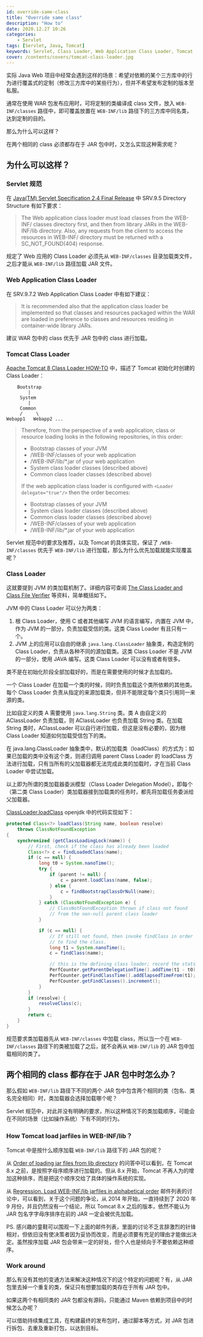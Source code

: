 ```yaml
---
id: override-same-class
title: "Override same class"
description: "How to"
date: 2020.12.27 10:26
categories:
    - Servlet
tags: [Servlet, Java, Tomcat]
keywords: Servlet, Class Loader, Web Application Class Loader, Tomcat
cover: /contents/covers/tomcat-class-loader.jpg
---
```


实际 Java Web 项目中经常会遇到这样的场景：希望对依赖的某个三方库中的行为进行覆盖式的定制（修改三方库中的某些行为），但并不希望发布定制的版本至私服。

通常在使用 WAR 包发布应用时，可将定制的类编译成 class 文件，放入 `WEB-INF/classes` 路径中，即可覆盖放置在 `WEB-INF/lib` 路径下的三方库中同名类，达到定制的目的。

那么为什么可以这样？

在两个相同的 class 必须都存在于 JAR 包中时，又怎么实现这种需求呢？

## 为什么可以这样？

### Servlet 规范

在 [Java(TM) Servlet Specification 2.4 Final Release][servlet-2.4] 中 SRV.9.5 Directory Structure 有如下要求：

> The Web application class loader must load classes from the WEB-INF/ classes
directory first, and then from library JARs in the WEB-INF/lib directory. Also, any
requests from the client to access the resources in WEB-INF/ directory must be
returned with a SC_NOT_FOUND(404) response.

规定了 Web 应用的 Class Loader 必须先从 `WEB-INF/classes` 目录加载类文件，之后才能从 `WEB-INF/lib` 路径加载 JAR 文件。

### Web Application Class Loader

在 SRV.9.7.2 Web Application Class Loader 中有如下建议：

> It is recommended also that the application class loader be implemented so
that classes and resources packaged within the WAR are loaded in preference to
classes and resources residing in container-wide library JARs.

建议 WAR 包中的 class 优先于 JAR 包中的 class 进行加载。

### Tomcat Class Loader

[Apache Tomcat 8 Class Loader HOW-TO][class-loader-how-to] 中，描述了 Tomcat 初始化时创建的 Class Loader：

```text
    Bootstrap
        |
     System
        |
     Common
     /     \
Webapp1   Webapp2 ...
```

> Therefore, from the perspective of a web application, class or resource loading looks in the following repositories, in this order:
>
> * Bootstrap classes of your JVM
> * /WEB-INF/classes of your web application
> * /WEB-INF/lib/*.jar of your web application
> * System class loader classes (described above)
> * Common class loader classes (described above)
>
> If the web application class loader is configured with `<Loader delegate="true"/>` then the order becomes:
>
> * Bootstrap classes of your JVM
> * System class loader classes (described above)
> * Common class loader classes (described above)
> * /WEB-INF/classes of your web application
> * /WEB-INF/lib/*.jar of your web application

Servlet 规范中的要求及推荐，以及 Tomcat 的具体实现，保证了 `/WEB-INF/classes` 优先于 `WEB-INF/lib` 进行加载，那么为什么优先加载就能实现覆盖呢？

### Class Loader

这就要提到 JVM 的类加载机制了。详细内容可查阅 [The Class Loader and Class File Verifier](class-loader) 等资料，简单概括如下。

JVM 中的 Class Loader 可以分为两类：

1. 根 Class Loader，使用 C 或者其他编写 JVM 的语言编写，内置在 JVM 中，作为 JVM 的一部分，负责加载受信的类。这类 Class Loader 有且只有一个。
1. JVM 上的应用可以自由的继承 `java.lang.ClassLoader` 抽象类，构造定制的 Class Loader，负责从各种不同的源加载类。这类 Class Loader 不是 JVM 的一部分，使用 JAVA 编写。这类 Class Loader 可以没有或者有很多。

类不是在初始化阶段全部加载好的，而是在需要使用的时候才去加载的。

一个 Class Loader 在加载一个类的时候，同时负责加载这个类所依赖的其他类。每个 Class Loader 负责从指定的来源加载类，但并不能限定每个类只引用同一来源的类。

比如自定义的类 A 需要使用 `java.lang.String` 类。类 A 由自定义的 AClassLoader 负责加载，则 AClassLoader 也负责加载 String 类。在加载 String 类时，AClassLoader 可以自行进行加载，但这是没有必要的，因为根 Class Loader 知道如何加载受信包下的类。

在 java.lang.ClassLoader 抽象类中，默认的加载类（loadClass）的方式为：如果已加载的类中没有这个类，则递归调用 parent Class Loader 的 loadClass 方法进行加载，只有当所有的父加载器都无法完成此类的加载时，才在当前 Class Loader 中尝试加载。

以上即为所谓的类加载器委派模型（Class Loader Delegation Model），即每个（第二类 Class Loader）类加载器接到加载类的任务时，都先将加载任务委派给父加载器。

[ClassLoader.loadClass][load-class] openjdk 中的代码实现如下：
```JAVA
protected Class<?> loadClass(String name, boolean resolve)
    throws ClassNotFoundException
{
    synchronized (getClassLoadingLock(name)) {
        // First, check if the class has already been loaded
        Class<?> c = findLoadedClass(name);
        if (c == null) {
            long t0 = System.nanoTime();
            try {
                if (parent != null) {
                    c = parent.loadClass(name, false);
                } else {
                    c = findBootstrapClassOrNull(name);
                }
            } catch (ClassNotFoundException e) {
                // ClassNotFoundException thrown if class not found
                // from the non-null parent class loader
            }

            if (c == null) {
                // If still not found, then invoke findClass in order
                // to find the class.
                long t1 = System.nanoTime();
                c = findClass(name);

                // this is the defining class loader; record the stats
                PerfCounter.getParentDelegationTime().addTime(t1 - t0);
                PerfCounter.getFindClassTime().addElapsedTimeFrom(t1);
                PerfCounter.getFindClasses().increment();
            }
        }
        if (resolve) {
            resolveClass(c);
        }
        return c;
    }
}
```

规范要求类加载器先从 `WEB-INF/classes` 中加载 class，所以当一个在 `WEB-INF/classes` 路径下的类被加载了之后，就不会再从 `WEB-INF/lib` 的 JAR 包中加载相同的类了。

## 两个相同的 class 都存在于 JAR 包中时怎么办？

那么假如 `WEB-INF/lib` 路径下不同的两个 JAR 包中包含两个相同的类（包名、类名完全相同）时，类加载器会选择加载哪个呢？

Servlet 规范中，对此并没有明确的要求，所以这种情况下的类加载顺序，可能会在不同的场景（比如操作系统）下有不同的行为。

### How Tomcat load jarfiles in WEB-INF/lib？

Tomcat 中是按什么顺序加载 `WEB-INF/lib` 路径下的 JAR 包的呢？

从 [Order of loading jar files from lib directory][order-from-lib] 的问答中可以看到，在 Tomcat 8.x 之前，是按照字母序顺序进行加载的。但从 8.x 开始，Tomcat 不再人为的增加这种排序，而是把这个顺序交给了具体的操作系统的实现。

从 [Regression. Load WEB-INF/lib jarfiles in alphabetical order][alphabetical-order] 邮件列表的讨论中，可以看到，关于这个问题的争论，从 2014 年开始，一直持续到了 2020 年 9 月份，并且仍然没有一个结论，所以 Tomcat 8.x 之后的版本，依然不能认为 JAR 包名字字母序排序在前的 JAR 一定会被优先加载。

PS. 感兴趣的童鞋可以围观一下上面的邮件列表，里面的讨论不乏言辞激烈的针锋相对，但依旧没有使决策者因为妥协而改变，而是必须要有充足的理由才能做出决定。虽然按序加载 JAR 包会带来一定的好处，但个人也是倾向于不要依赖这种顺序。

### Work around

那么有没有其他的变通方法来解决这种情况下的这个特定的问题呢？有，从 JAR 包里去掉一个重复的类，保证只有想要加载的类存在于所有 JAR 包中。

如果这两个有相同类的 JAR 包都没有源码，只能通过 Maven 依赖到项目中的时候怎么办呢？

可以借助持续集成工具，在构建最终的发布包时，通过脚本等方式，对 JAR 包进行拆包、去重及重新打包，以达到目标。

[class-loader]:(http://medialab.di.unipi.it/web/doc/JNetSec/jns_ch5.htm)
[class-loader-how-to]:http://tomcat.apache.org/tomcat-8.0-doc/class-loader-howto.html
[servlet-2.4]:https://download.oracle.com/otndocs/jcp/servlet-2.4-fr-spec-oth-JSpec/
[load-class]:https://github.com/openjdk/jdk/blob/master/src/java.base/share/classes/java/lang/ClassLoader.java#L563
[alphabetical-order]:(https://bz.apache.org/bugzilla/show_bug.cgi?id=57129)
[order-from-lib]:(https://stackoverflow.com/questions/5474765/order-of-loading-jar-files-from-lib-directory)
